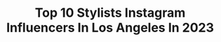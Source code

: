 ---
title: Top 10 Stylists Instagram Influencers In Los Angeles In 2023
description: >-
  Find top stylists Instagram influencers in Los Angeles in 2023. Most popular hashtags: #losangeles #fashion #artist.
platform: Instagram
hits: 179
text_top: Discover the top-rated Instagram profiles on inBeat.
text_bottom: Our platform has 179 Instagram influencers like this in Los Angeles, United States for you to work with.
profiles:
  - username: "jakesammis"
    fullname: >-
      Jake Sammis
    bio: >-
      Stylist | Los Angeles
    location: "United States"
    followers: 9364
    engagement: 620
    commentsToLikes: 0.031759
    id: ck0w4cr5pxxui0i19xhtez5v2
    verified: false
    hashtags: ""
  - username: "stylebytommy"
    fullname: >-
      ✂️ Tommy Tran📍Los Angeles 🌴
    bio: >-
      • Hairstylist | Artist | Photographer 👉Follow my Work💥@byTommyStyle🎨#StylebyTommy 👉DM me to Make an✂️Appointment ! Or Book with me: 👇(Link Below)
    location: "United States"
    followers: 753120
    engagement: 37
    commentsToLikes: 0.015928
    id: ck5cbkqkhfmkt0i116uhq0cxj
    verified: false
    hashtags: "#hairstylist, #model, #hollywood, #artist"
  - username: "ashleyyjessica"
    fullname: >-
      Ashley Jessica 👸🏼
    bio: >-
      Just cruisin the journey Hair stylist • Adventurist Los Angeles, California 🌻
    location: "United States"
    followers: 115278
    engagement: 101
    commentsToLikes: 0.029927
    id: ck15s7y2mboma0i19dx7gm9vp
    verified: false
    hashtags: "#jk, #roasostudio"
  - username: "jacobshinall"
    fullname: >-
      Jacob Shinall
    bio: >-
      wardrobe stylist @jakeryanfinds los angeles 🕺🏻 🇮🇹 🇬🇧 🇺🇸 inquires jake.shinall@gmail.com
    location: "United States"
    followers: 5845
    engagement: 540
    commentsToLikes: 0.089997
    id: ckap08eblp7300i78tc80esey
    verified: false
    hashtags: "#ootd, #gay, #lgbt, #reelsinstagram"
  - username: "thesaffronstories"
    fullname: >-
      Tina Paymaster | Food Photo
    bio: >-
      🔅Food Photographer/Stylist 🔅Los Angeles 🔅 tina.paymaster@gmail.com
    location: "United States"
    followers: 2700
    engagement: 981
    commentsToLikes: 0.226704
    id: ck55phuxvalav0i11dgirorts
    verified: false
    hashtags: "#thefeedfeed, #thefeedfeedvegan, #foodartblog, #foodfluffer"
  - username: "cassicolvin1"
    fullname: >-
      Cassi Colvin    (MY ONLY ACCT)
    bio: >-
      Management | Luber Roklin Entertainment Theatrical, Commercial | ERA Talent & People Store Print | IT Models & Select
    location: "United States"
    followers: 11855
    engagement: 592
    commentsToLikes: 0.044118
    id: ck5zkpkh0jx6b0i14rqohhys3
    verified: false
    hashtags: "#sportsillustrated, #model, #hair, #photographer"
  - username: "brytnijean"
    fullname: >-
      Brytni Jean
    bio: >-
      Actress | Stylist | Explorer 📍Los Angeles
    location: "United States"
    followers: 9661
    engagement: 377
    commentsToLikes: 0.030526
    id: ck0w5f71u3cn00i19axi3soiv
    verified: false
    hashtags: "#explore, #gratitude, #losangeles, #instagood"
  - username: "sydneylopez"
    fullname: >-
      sydneylopez
    bio: >-
      fashion stylist #sydneylopez 📍Los Angeles
    location: "United States"
    followers: 19296
    engagement: 214
    commentsToLikes: 0.027667
    id: ck0ubts42ff7p0i199fkrlsic
    verified: false
    hashtags: "#flauntmagazine, #thedawnchorusissue, #rememberthistour, #joeyking"
  - username: "joeythao"
    fullname: >-
      J O E Y  T H A O
    bio: >-
      📍los angeles stylist + costume design + creative consultant for bookings + inquiries email below personal • @joeytouelang
    location: "United States"
    followers: 64728
    engagement: 331
    commentsToLikes: 0.029159
    id: ck0tvs7ercn7w0i195cq9ry5m
    verified: false
    hashtags: "#chanel, #nikitadragun, #styledbyjoeythao, #dior"
  - username: "noonebutcoco"
    fullname: >-
      COCO
    bio: >-
      🌿🏳️‍🌈🧿📍Los Angeles, ca • Actress • singer/songwriter • Let’s change the world 🧿🏳️‍🌈🌿
    location: "United States"
    followers: 6055
    engagement: 674
    commentsToLikes: 0.243922
    id: ck6uf3p3iupai0j717z3ufe4n
    verified: false
    hashtags: "#taurus, #songwriter, #artsy, #vibe"
---